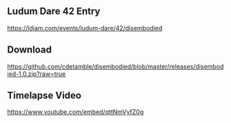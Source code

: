 ## Ludum Dare 42 Entry

https://ldjam.com/events/ludum-dare/42/disembodied

## Download

https://github.com/cdetamble/disembodied/blob/master/releases/disembodied-1.0.zip?raw=true

## Timelapse Video

https://www.youtube.com/embed/qttNmVyfZ0g
